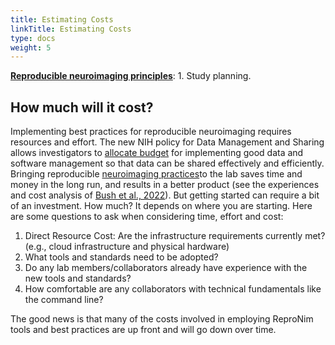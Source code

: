 ```yaml
---
title: Estimating Costs
linkTitle: Estimating Costs
type: docs
weight: 5
---
```


**[Reproducible neuroimaging principles](/about/in-practice/#repronims-principles-of-reproducible-neuroimaging)**: 1. Study planning.

## How much will it cost?

Implementing best practices for reproducible neuroimaging requires resources and effort.  The new NIH policy for Data Management and Sharing allows investigators to [allocate budget](https://sharing.nih.gov/data-management-and-sharing-policy/planning-and-budgeting-for-data-management-and-sharing/budgeting-for-data-management-sharing#after) for implementing good data and software management so that data can be shared effectively and efficiently. Bringing reproducible [neuroimaging practices](/resources/tutorials/)to the lab saves time and money in the long run, and results in a better product (see the experiences and cost analysis of [Bush et al., 2022](https://www.frontiersin.org/journals/big-data/articles/10.3389/fdata.2022.988084/full)).  But getting started can require a bit of an investment.  How much?  It depends on where you are starting.  Here are some questions to ask when considering time, effort and cost:

1. Direct Resource Cost: Are the infrastructure requirements currently met? (e.g., cloud infrastructure and physical hardware)
2. What tools and standards need to be adopted?
3. Do any lab members/collaborators already have experience with the new tools and standards?
4. How comfortable are any collaborators with technical fundamentals like the command line?

The good news is that many of the costs involved in employing ReproNim tools and best practices are up front and will go down over time.  
